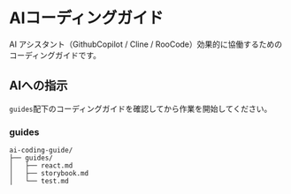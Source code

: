# AIコーディングガイド
AI アシスタント（GithubCopilot / Cline / RooCode）効果的に協働するためのコーディングガイドです。

## AIへの指示
`guides`配下のコーディングガイドを確認してから作業を開始してください。

### guides
```
ai-coding-guide/
├── guides/
│   ├── react.md
│   ├── storybook.md
│   └── test.md
```
